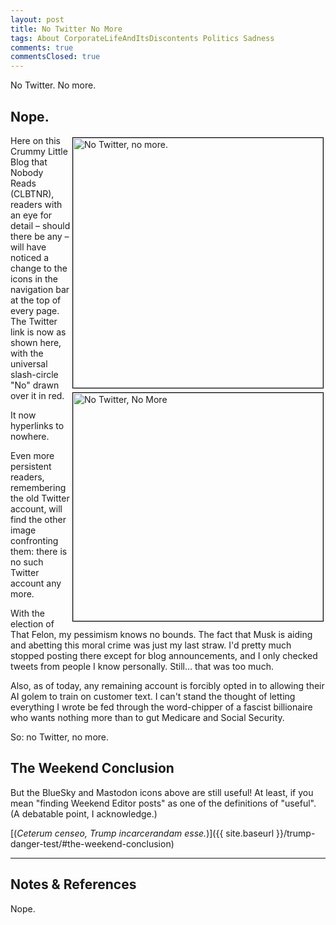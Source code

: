 ```yaml
---
layout: post
title: No Twitter No More
tags: About CorporateLifeAndItsDiscontents Politics Sadness
comments: true
commentsClosed: true
---
```


No Twitter.  No more.  


## Nope.  

<img src="{{ site.baseurl }}/images/icon-two-tone-twitter-not.png" width="400" height="400" alt="No Twitter, no more." title="No Twitter, no more." style="float: right; margin: 3px 3px 3px 3px; border: 1px solid #000000;">
<img src="{{ site.baseurl }}/images/2024-11-15-no-twitter-no-more-twitter.jpg" width="400" height="365" alt="No Twitter, No More" title="No Twitter, No More" style="float: right; margin: 3px 3px 3px 3px; border: 1px solid #000000;">
Here on this Crummy Little Blog that Nobody Reads (CLBTNR), readers with an eye for detail &ndash;
should there be any &ndash; will have noticed a change to the icons in the navigation bar
at the top of every page.  The Twitter link is now as shown here, with the universal
slash-circle "No" drawn over it in red.  

It now hyperlinks to nowhere.  

Even more persistent readers, remembering the old Twitter account, will find the other
image confronting them: there is no such Twitter account any more.  

With the election of That Felon, my pessimism knows  no bounds.  The fact that Musk is
aiding and abetting this moral crime was just my last straw.  I'd pretty much stopped
posting there except for blog announcements, and I only checked tweets from people I know
personally.  Still&hellip; that was too much.  

Also, as of today, any remaining account is forcibly opted in to allowing their AI golem
to train on customer text.  I can't stand the thought of letting everything I wrote be fed
through the word-chipper of a fascist billionaire who wants nothing more than to gut
Medicare and Social Security.  

So: no Twitter, no more.  


## The Weekend Conclusion  

But the BlueSky and Mastodon icons above are still useful!  At least, if you mean "finding
Weekend Editor posts" as one of the definitions of "useful".  (A debatable point, I
acknowledge.)  

[(_Ceterum censeo, Trump incarcerandam esse._)]({{ site.baseurl }}/trump-danger-test/#the-weekend-conclusion)  

---

## Notes &amp; References  

<!--
<sup id="fn1a">[[1]](#fn1)</sup>

<a id="fn1">1</a>: ***, ["***"](***), *** DOI: [***](***). [↩](#fn1a)  

<a href="{{ site.baseurl }}/images/***">
  <img src="{{ site.baseurl }}/images/***" width="400" height="***" alt="***" title="***" style="float: right; margin: 3px 3px 3px 3px; border: 1px solid #000000;">
</a>

<a href="***">
  <img src="{{ site.baseurl }}/images/***" width="550" height="***" alt="***" title="***" style="margin: 3px 3px 3px 3px; border: 1px solid #000000;">
</a>

<iframe width="400" height="224" src="***" allow="accelerometer; encrypted-media; gyroscope; picture-in-picture" allowfullscreen style="float: right; margin: 3px 3px 3px 3px; border: 1px solid #000000;"></iframe>
-->

Nope.  
